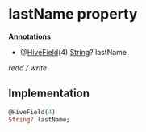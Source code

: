 


# lastName property







**Annotations**

- @[HiveField](https://pub.dev/documentation/hive/2.2.3/hive/HiveField-class.html)(4)
[String](https://api.flutter.dev/flutter/dart-core/String-class.html)? lastName
  
_<span class="feature">read / write</span>_






## Implementation

```dart
@HiveField(4)
String? lastName;
```







